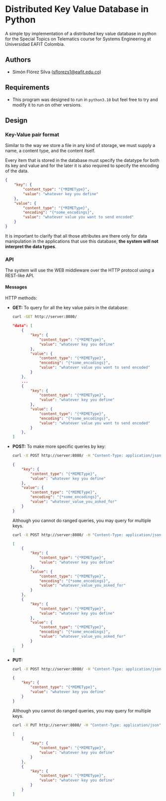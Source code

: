 # Distributed Key Value Database in Python

A simple tpy implementation of a distributed key value database in python for the Special Topics on Telematics course for Systems Engineering at Universidad EAFIT Colombia.

## Authors
- Simón Flórez Silva (sflorezs1@eafit.edu.co)

## Requirements
- This program was designed to run in `python3.10` but feel free to try and modify it to run on other versions.

## Design

### Key-Value pair format
Similar to the way we store a file in any kind of storage, we must supply a name, a content type, and the content itself.

Every item that is stored in the database must specify the datatype for both its key and value and for the later it is also required to specify the encoding of the data.

```json
{
    "key": {
        "content_type": "{*MIMEType}",
        "value": "whatever key you define"
    },
    "value": {
        "content_type": "{*MIMEType}",
        "encoding": "{*some_encodings}",
        "value": "whatever value you want to send encoded"
    }
}
```

It is important to clarify that all those attributes are there only for data manipulation in the applications that use this database, **the system will not interpret the data types**.

### API

The system will use the WEB middleware over the HTTP protocol using a REST-like API.

#### Messages
HTTP methods:
- **GET:** To query for all the key value pairs in the database:
    ```bash
    curl -GET http://server:8080/
    ```
    ```json
    "data": [
        {
            "key": {
                "content_type": "{*MIMEType}",
                "value": "whatever key you define"
            },
            "value": {
                "content_type": "{*MIMEType}",
                "encoding": "{*some_encodings}",
                "value": "whatever value you want to send encoded"
            }
        },
        ...
        {
            "key": {
                "content_type": "{*MIMEType}",
                "value": "whatever key you define"
            },
            "value": {
                "content_type": "{*MIMEType}",
                "encoding": "{*some_encodings}",
                "value": "whatever value you want to send encoded"
            }
        },
    ]
    ```

- **POST:** To make more specific queries by key:
    ```bash
    curl -X POST http://server:8080/ -H "Content-Type: application/json" -d '{"content_type": "{*MIMEType}", "value": "whatever_key_you_want_to_fetch"}'
    ```
    ```json
    {
        "key": {
            "content_type": "{*MIMEType}",
            "value": "whatever key you define"
        },
        "value": {
            "content_type": "{*MIMEType}",
            "encoding": "{*some_encodings}",
            "value": "whatever_value_you_asked_for"
        }
    }
    ```

    Although you cannot do ranged queries, you may query for multiple keys.

    ```bash
    curl -X POST http://server:8080/ -H "Content-Type: application/json" -d '[{"content_type": "{*MIMEType}", "value": "whatever_key_you_want_to_fetch"}, {"content_type": "{*MIMEType}", "value": "whatever_key_you_want_to_fetch"}]'
    ```
    ```json
    [
        {
            "key": {
                "content_type": "{*MIMEType}",
                "value": "whatever key you define"
            },
            "value": {
                "content_type": "{*MIMEType}",
                "encoding": "{*some_encodings}",
                "value": "whatever_value_you_asked_for"
            }
        },
        {
            "key": {
                "content_type": "{*MIMEType}",
                "value": "whatever key you define"
            },
            "value": {
                "content_type": "{*MIMEType}",
                "encoding": "{*some_encodings}",
                "value": "whatever_value_you_asked_for"
            }
        }
    ]
    ```
- **PUT:**
    ```bash
    curl -X POST http://server:8080/ -H "Content-Type: application/json" -d '{"content_type": "{*MIMEType}", "encoding": "{*some_encodings}", "value": "whatever_key_you_want_store"}'
    ```
    ```json
    {
        "key": {
            "content_type": "{*MIMEType}",
            "value": "whatever key you define"
        }
    }
    ```

    Although you cannot do ranged queries, you may query for multiple keys.

    ```bash
    curl -X PUT http://server:8080/ -H "Content-Type: application/json" -d '[{"content_type": "{*MIMEType}", "encoding": "{*some_encodings}", "value": "whatever_key_you_want_store"}, {"content_type": "{*MIMEType}", "encoding": "{*some_encodings}", "value": "whatever_key_you_want_store"}]'
    ```
    ```json
    [
        {
            "key": {
                "content_type": "{*MIMEType}",
                "value": "whatever key you define"
            }
        },
        {
            "key": {
                "content_type": "{*MIMEType}",
                "value": "whatever key you define"
            }
        }
    ]
    ```
